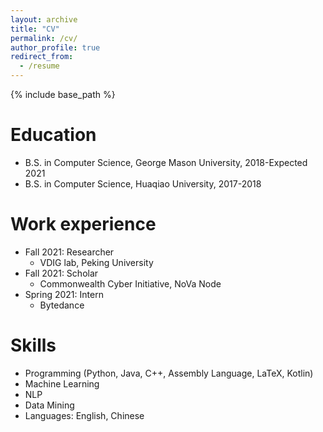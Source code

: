 ```yaml
---
layout: archive
title: "CV"
permalink: /cv/
author_profile: true
redirect_from:
  - /resume
---
```


{% include base_path %}

Education
======
* B.S. in Computer Science, George Mason University, 2018-Expected 2021
* B.S. in Computer Science, Huaqiao University, 2017-2018

Work experience
======
* Fall 2021: Researcher
  * VDIG lab, Peking University
* Fall 2021: Scholar
  * Commonwealth Cyber Initiative, NoVa Node
* Spring 2021: Intern
  * Bytedance
  
Skills
======
* Programming (Python, Java, C++, Assembly Language, LaTeX, Kotlin)
* Machine Learning
* NLP
* Data Mining
* Languages: English, Chinese
